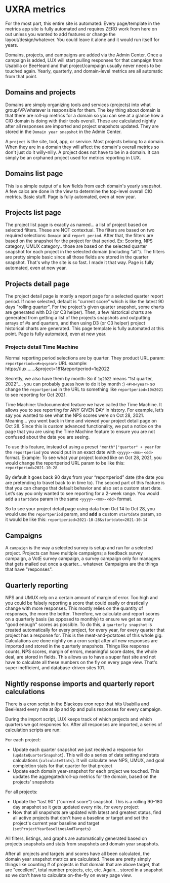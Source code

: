 # UXRA metrics

For the most part, this entire site is automated: Every page/template in the metrics app site is fully automated and requires ZERO work from here on out unless you wanted to add features or change the layout/design/whatever. You could leave it alone and it would run itself for years.

Domains, projects, and campaigns are added via the Admin Center. Once a campaign is added, LUX will start pulling responses for that campaign from Usabilla or BeeHeard and that project/campaign usually never needs to be touched again. Yearly, quarterly, and domain-level metrics are all automatic from that point.

## Domains and projects
Domains are simply organizing tools and services (projects) into what group/VP/whatever is responsible for them. The key thing about domain is that there are roll-up metrics for a domain so you can see at a glance how a CIO domain is doing with their tools overall. These are calculated nightly after all responses are imported and project snapshots updated. They are stored in the `Domain year snapshot` in the Admin Center.

A `project` is the site, tool, app, or service. Most projects belong to a domain. When they are in a domain they will affect the domain's overall metrics so don't just do it willy-nilly. A project does not have to be in a domain. It can simply be an orphaned project used for metrics reporting in LUX.

## Domains list page
This is a simple output of a few fields from each domain's yearly snapshot. A few calcs are done in the view to determine the top-level overall CIO metrics. Basic stuff. Page is fully automated, even at new year.

## Projects list page
The project list page is exactly as named... a list of project based on selected filters. These are NOT contextual. The filters are based on two required selections: `Domain` and `report period`. After that, the filters are based on the snapshot for the project for that period. Ex: Scoring, NPS category, UMUX category.. those are based on the selected quarter snapshot for each project in the selected domain (including "all"). The filters are pretty simple basic since all those fields are stored in the quarter snapshot. That's why the site is so fast. I made it that way. Page is fully automated, even at new year.

## Projects detail page
The project detail page is mostly a report page for a selected quarter report period. If none selected, default is "current score" which is like the latest 90 days "rolling quarter". For the project's given quarter snapshot, some charts are generated with D3 (or C3 helper). Then, a few historical charts are generated from getting a list of the projects snapshots and outputting arrays of #s and quarters, and then using D3 (or C3 helper) project historical charts are generated. This page template is fully automated at this point. Page is fully automated, even at new year.

### Projects detail Time Machine
Normal reporting period selections are by quarter. They product URL param: `reportperiod=<#>q<year>`
URL example: https://lux…….&project=181&reportperiod=1q2022

Secretly, we also have them by month:
So if `1q2022` means “1st quarter, 2022”…. you can probably guess how to do it by month :)  `<#>m<year>` so change the `reportperiod` in the URL to something like `reportperiod=10m2021` to see reporting for Oct 2021.

Time Machine:
Undocumented feature we have called the Time Machine. It allows you to see reporting for ANY GIVEN DAY in history. For example, let’s say you wanted to see what the NPS scores were on Oct 28, 2021. Meaning… you went back in time and viewed your project detail page on Oct 28. Since this is custom advanced functionality, we put a notice on the page that you are using the Time Machine feature to ensure you are not confused about the data you are seeing.  

To use this feature, instead of using a preset `"month"|"quarter" + year` for the `reportperiod` you would put in an exact date with `<yyyy>-<mm>-<dd>` format.
Example: To see what your project looked like on Oct 28, 2021, you would change the reportperiod URL param to be like this: `reportperiod=2021-10-28`

By default it goes back 90 days from your “reportperiod” date (the date you are pretending to travel back to in time to). 
The second part of this feature is that you can change that default behavior and also set a custom start date. Let’s say you only wanted to see reporting for a 2-week range. You would add a `startdate` param in the same  `<yyyy>-<mm>-<dd>` format. 

So to see your project detail page using data from Oct 14 to Oct 28, you would use the `reportperiod` param, and **add** a custom `startdate` param, so it would be like this: `reportperiod=2021-10-28&startdate=2021-10-14`


## Campaigns
A `campaign` is the way a selected survey is setup and run for a selected project. Projects can have multiple campaigns; a feedback survey campaign, a VotE survey campaign, a survey campaign only for managers that gets mailed out once a quarter... whatever. Campaigns are the things that have "responses".

## Quarterly reporting
NPS and UMUX rely on a certain amount of margin of error. Too high and you could be falsely reporting a score that could easily or drastically change with more responses. This mostly relies on the quantity of responses, the more the better. Therefore, we calculate and report scores on a quarterly basis (as opposed to monthly) to ensure we get as many "good enough" scores as possible. To do this, a `quarterly snapshot` is created automatically for every project, for every year, for every quarter that project has a response for. This is the meat-and-potatoes of this whole gig. Calculations are done nightly on a cron script after all new responses are imported and stored in the quarterly snapshots. Things like response counts, NPS scores, margin of errors, meaningful score dates, the whole deal, are stored in fields. This allows us to have a super fast site and not have to calculate all these numbers on the fly on every page view. That's super inefficient, and database-driven sites 101.

## Nightly response imports and quarterly report calculations
There is a cron script in the Blackops cron repo that hits Usabilla and BeeHeard every nite at 8p and 9p and pulls responses for every campaign.

During the import script, LUX keeps track of which projects and which quarters we got responses for. After all responses are imported, a series of calculation scripts are run:

For each project:
 - Update each quarter snapshot we just received a response for (`updateQuarterSnapshot`). This will do a series of date setting and stats calculations (`calculateStats`). It will calculate new NPS, UMUX, and goal completion stats for that quarter for that project
 - Update each domain year-snapshot for each project we touched. This updates the aggregated/roll-up metrics for the domain, based on the projects' snapshots
 
For all projects:
 - Update the "last 90" ("current score") snapshot. This is a rolling 90-180 day snapshot so it gets updated every nite, for every project
 - Now that all snapshots are updated with latest and greatest status, find all active projects that don't have a baseline or target and set the project's current year baseline and target (`setProjectYearBaselinesAndTargets`)
 
 All filters, listings, and graphs are automatically generated based on projects snapshots and stats from snapshots and domain year snapshots. 
 
 After all projects and targets and scores have all been calculated, the domain year snapshot metrics are calculated. These are pretty simply things like counting # of projects in that domain that are above target, that are "excellent", total number projects, etc, etc. Again... stored in a snapshot so we don't have to calculate on-the-fly on every page view.
 
